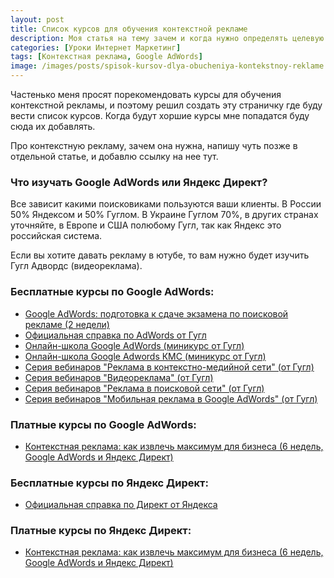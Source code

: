 ```yaml
---
layout: post
title: Cписок курсов для обучения контекстной рекламе
description: Моя статья на тему зачем и когда нужно определять целевую аудиторию.
categories: [Уроки Интернет Маркетинг]
tags: [Контекстная реклама, Google AdWords]
image: /images/posts/spisok-kursov-dlya-obucheniya-kontekstnoy-reklame.png
---
```

Частенько меня просят порекомендовать курсы для обучения контекстной рекламы, и поэтому решил создать эту страничку где буду вести список курсов. Когда будут хоршие курсы мне попадатся буду сюда их добавлять.

Про контекстную рекламу, зачем она нужна, напишу чуть позже в отдельной статье, и добавлю ссылку на нее тут.

<h3>Что изучать Google AdWords или Яндекс Директ?</h3>

Все зависит какими поисковиками пользуются ваши клиенты. В России 50% Яндексом и 50% Гуглом. В Украине Гуглом 70%, в других странах уточняйте, в Европе и США полюбому Гугл, так как Яндекс это российская система.

Если вы хотите давать рекламу в ютубе, то вам нужно будет изучить Гугл Адвордс  (видеореклама).


<h3>Бесплатные курсы по Google AdWords:</h3>
<ul>
    <li><a rel="nofollow" target="_blank" class="hvr-wobble-vertical" href="http://netology.ru/programs/google-words?pid=up5293644" onclick="ga('send', 'event', 'outbound', 'click', 'http://netology.ru/programs/google-words?pid=up5293644');">Google AdWords: подготовка к сдаче экзамена по поисковой рекламе (2 недели)</a></li>
    <li><a rel="nofollow" target="_blank" class="hvr-wobble-vertical" href="https://support.google.com/adwords/" onclick="ga('send', 'event', 'outbound', 'click', 'https://support.google.com/adwords/');">Официальная справка по AdWords от Гугл</a></li>
    <li><a rel="nofollow" target="_blank" class="hvr-wobble-vertical" href="https://www.youtube.com/playlist?list=PLm4rB-wmRQyyBlv0fWtbXtWET2EVq2laL/" onclick="ga('send', 'event', 'outbound', 'click', 'https://www.youtube.com/playlist?list=PLm4rB-wmRQyyBlv0fWtbXtWET2EVq2laL/');">Онлайн-школа Google AdWords (миникурс от Гугл)</a></li>
    <li><a rel="nofollow" target="_blank" class="hvr-wobble-vertical" href="https://www.youtube.com/playlist?list=PLm4rB-wmRQyxH_jCwBE2CmRof-xyHf086" onclick="ga('send', 'event', 'outbound', 'click', 'https://www.youtube.com/playlist?list=PLm4rB-wmRQyxH_jCwBE2CmRof-xyHf086');">Онлайн-школа Google Adwords КМС (миникурс от Гугл)</a></li>
    <li><a rel="nofollow" target="_blank" class="hvr-wobble-vertical" href="https://www.youtube.com/playlist?list=PLxGkMcS0U90pLhtL3pOPX8X1GFh-SrJ6m" onclick="ga('send', 'event', 'outbound', 'click', 'https://www.youtube.com/playlist?list=PLxGkMcS0U90pLhtL3pOPX8X1GFh-SrJ6m');">Серия вебинаров "Реклама в контекстно-медийной сети" (от Гугл)</a></li>
    <li><a rel="nofollow" target="_blank" class="hvr-wobble-vertical" href="https://www.youtube.com/playlist?list=PLxGkMcS0U90qUSqYbqS5cht7y3QjdZ0bu" onclick="ga('send', 'event', 'outbound', 'click', 'https://www.youtube.com/playlist?list=PLxGkMcS0U90qUSqYbqS5cht7y3QjdZ0bu');">Серия вебинаров "Видеореклама" (от Гугл)</a></li>
    <li><a rel="nofollow" target="_blank" class="hvr-wobble-vertical" href="https://www.youtube.com/playlist?list=PLxGkMcS0U90q_qad7wjKrY7OknZotJ9Hr" onclick="ga('send', 'event', 'outbound', 'click', 'https://www.youtube.com/playlist?list=PLxGkMcS0U90q_qad7wjKrY7OknZotJ9Hr');">Серия вебинаров "Реклама в поисковой сети" (от Гугл)</a></li>
    <li><a rel="nofollow" target="_blank" class="hvr-wobble-vertical" href="https://www.youtube.com/playlist?list=PLxGkMcS0U90pzyX0Rbv-tDZ5lBfehOREe" onclick="ga('send', 'event', 'outbound', 'click', 'https://www.youtube.com/playlist?list=PLxGkMcS0U90pzyX0Rbv-tDZ5lBfehOREe');">Серия вебинаров "Мобильная реклама в Google AdWords" (от Гугл)</a></li>
        
</ul>

<h3>Платные курсы по Google AdWords:</h3>
<ul>
  <li><a rel="nofollow" target="_blank" class="hvr-wobble-vertical" href="http://netology.ru/programs/context-target?pid=up5293644" onclick="ga('send', 'event', 'outbound', 'click', 'http://netology.ru/programs/context-target?pid=up5293644');">Контекстная реклама: как извлечь максимум для бизнеса (6 недель, Google AdWords и Яндекс Директ)</a></li>
</ul>

<h3>Бесплатные курсы по Яндекс Директ:</h3>
<ul>
  <li><a rel="nofollow" target="_blank" class="hvr-wobble-vertical" href="https://yandex.ru/support/direct/" onclick="ga('send', 'event', 'outbound', 'click', 'https://yandex.ru/support/direct/');">Официальная справка по Директ от Яндекса</a></li>
</ul>

<h3>Платные курсы по Яндекс Директ:</h3>
<ul>
  <li><a rel="nofollow" target="_blank" class="hvr-wobble-vertical" href="http://netology.ru/programs/context-target?pid=up5293644" onclick="ga('send', 'event', 'outbound', 'click', 'http://netology.ru/programs/context-target?pid=up5293644');">Контекстная реклама: как извлечь максимум для бизнеса (6 недель, Google AdWords и Яндекс Директ)</a></li>
</ul>
